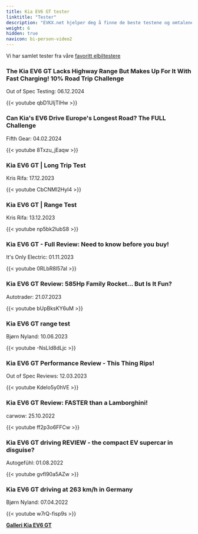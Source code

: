 ```yaml
---
title: Kia EV6 GT tester
linktitle: "Tester"
description: "EVKX.net hjelper deg å finne de beste testene og omtalene av denne modellen."
weight: 6
hidden: true
navicon: bi-person-video2
---
```

Vi har samlet tester fra våre [favoritt elbiltestere](../../../../../guides/evreviewers/)

<div class="container text-center shadow p-2 pe-4 mb-5 bg-body-tertiary rounded border">
<h3>The Kia EV6 GT Lacks Highway Range But Makes Up For It With Fast Charging! 10% Road Trip Challenge</h3>
<p>Out of Spec Testing: 06.12.2024</p>

{{< youtube qbD1UIjTIHw >}}

</div>
<div class="container text-center shadow p-2 pe-4 mb-5 bg-body-tertiary rounded border">
<h3>Can Kia's EV6 Drive Europe's Longest Road? The FULL Challenge</h3>
<p>Fifth Gear: 04.02.2024</p>

{{< youtube 8Txzu_jEaqw >}}

</div>
<div class="container text-center shadow p-2 pe-4 mb-5 bg-body-tertiary rounded border">
<h3>Kia EV6 GT | Long Trip Test</h3>
<p>Kris Rifa: 17.12.2023</p>

{{< youtube CbCNMI2HyI4 >}}

</div>
<div class="container text-center shadow p-2 pe-4 mb-5 bg-body-tertiary rounded border">
<h3>Kia EV6 GT | Range Test</h3>
<p>Kris Rifa: 13.12.2023</p>

{{< youtube np5bk2lubS8 >}}

</div>
<div class="container text-center shadow p-2 pe-4 mb-5 bg-body-tertiary rounded border">
<h3>Kia EV6 GT - Full Review: Need to know before you buy!</h3>
<p>It's Only Electric: 01.11.2023</p>

{{< youtube 0RLbR8l57aI >}}

</div>
<div class="container text-center shadow p-2 pe-4 mb-5 bg-body-tertiary rounded border">
<h3>Kia EV6 GT Review: 585Hp Family Rocket... But Is It Fun?</h3>
<p>Autotrader: 21.07.2023</p>

{{< youtube bUpBksKY6uM >}}

</div>
<div class="container text-center shadow p-2 pe-4 mb-5 bg-body-tertiary rounded border">
<h3>Kia EV6 GT range test</h3>
<p>Bjørn Nyland: 10.06.2023</p>

{{< youtube -NsLId8dLjc >}}

</div>
<div class="container text-center shadow p-2 pe-4 mb-5 bg-body-tertiary rounded border">
<h3>Kia EV6 GT Performance Review - This Thing Rips!</h3>
<p>Out of Spec Reviews: 12.03.2023</p>

{{< youtube KdeIo5y0hVE >}}

</div>
<div class="container text-center shadow p-2 pe-4 mb-5 bg-body-tertiary rounded border">
<h3>Kia EV6 GT Review: FASTER than a Lamborghini!</h3>
<p>carwow: 25.10.2022</p>

{{< youtube ff2p3o6FFCw >}}

</div>
<div class="container text-center shadow p-2 pe-4 mb-5 bg-body-tertiary rounded border">
<h3>Kia EV6 GT driving REVIEW - the compact EV supercar in disguise?</h3>
<p>Autogefühl: 01.08.2022</p>

{{< youtube gvfl90a5AZw >}}

</div>
<div class="container text-center shadow p-2 pe-4 mb-5 bg-body-tertiary rounded border">
<h3>Kia EV6 GT driving at 263 km/h in Germany</h3>
<p>Bjørn Nyland: 07.04.2022</p>

{{< youtube w7rQ-fisp9s >}}

</div>
<div class="mt-3 mb-3">
<a href="../gallery/" class="text-decoration-none text-black">
<strong><i class="bi-arrow-left"></i>Galleri  </strong>
</a>
<a href="../" class="text-decoration-none text-black float-end">
<strong>Kia EV6 GT <i class="bi-arrow-right"></i></strong>
</a>
</div>
